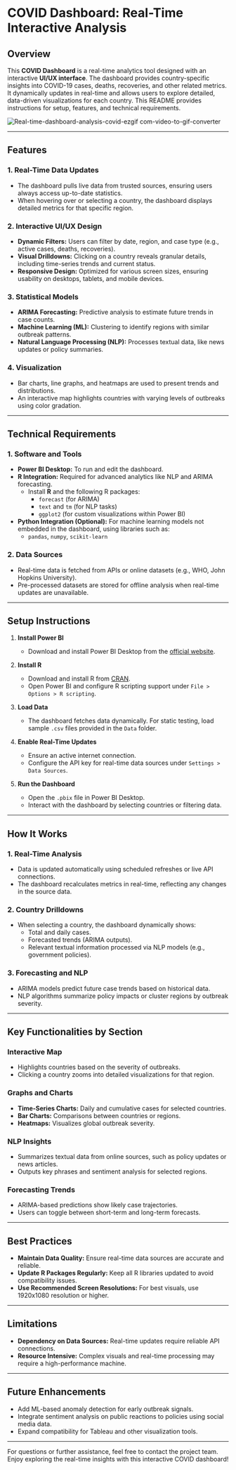 # COVID Dashboard: Real-Time Interactive Analysis

## Overview
This **COVID Dashboard** is a real-time analytics tool designed with an interactive **UI/UX interface**. The dashboard provides country-specific insights into COVID-19 cases, deaths, recoveries, and other related metrics. It dynamically updates in real-time and allows users to explore detailed, data-driven visualizations for each country. This README provides instructions for setup, features, and technical requirements.

![Real-time-dashboard-analysis-covid-ezgif com-video-to-gif-converter](https://github.com/user-attachments/assets/c1775f2b-e7f7-4cae-8824-616d8db31221)

---

## Features

### 1. Real-Time Data Updates
- The dashboard pulls live data from trusted sources, ensuring users always access up-to-date statistics.
- When hovering over or selecting a country, the dashboard displays detailed metrics for that specific region.

### 2. Interactive UI/UX Design
- **Dynamic Filters:** Users can filter by date, region, and case type (e.g., active cases, deaths, recoveries).
- **Visual Drilldowns:** Clicking on a country reveals granular details, including time-series trends and current status.
- **Responsive Design:** Optimized for various screen sizes, ensuring usability on desktops, tablets, and mobile devices.

### 3. Statistical Models
- **ARIMA Forecasting:** Predictive analysis to estimate future trends in case counts.
- **Machine Learning (ML):** Clustering to identify regions with similar outbreak patterns.
- **Natural Language Processing (NLP):** Processes textual data, like news updates or policy summaries.

### 4. Visualization
- Bar charts, line graphs, and heatmaps are used to present trends and distributions.
- An interactive map highlights countries with varying levels of outbreaks using color gradation.

---

## Technical Requirements

### 1. Software and Tools
- **Power BI Desktop:** To run and edit the dashboard.
- **R Integration:** Required for advanced analytics like NLP and ARIMA forecasting.
  - Install **R** and the following R packages:
    - `forecast` (for ARIMA)
    - `text` and `tm` (for NLP tasks)
    - `ggplot2` (for custom visualizations within Power BI)
- **Python Integration (Optional):** For machine learning models not embedded in the dashboard, using libraries such as:
  - `pandas`, `numpy`, `scikit-learn`

### 2. Data Sources
- Real-time data is fetched from APIs or online datasets (e.g., WHO, John Hopkins University).
- Pre-processed datasets are stored for offline analysis when real-time updates are unavailable.

---

## Setup Instructions

1. **Install Power BI**
   - Download and install Power BI Desktop from the [official website](https://powerbi.microsoft.com/).

2. **Install R**
   - Download and install R from [CRAN](https://cran.r-project.org/).
   - Open Power BI and configure R scripting support under `File > Options > R scripting`.

3. **Load Data**
   - The dashboard fetches data dynamically. For static testing, load sample `.csv` files provided in the `Data` folder.

4. **Enable Real-Time Updates**
   - Ensure an active internet connection.
   - Configure the API key for real-time data sources under `Settings > Data Sources`.

5. **Run the Dashboard**
   - Open the `.pbix` file in Power BI Desktop.
   - Interact with the dashboard by selecting countries or filtering data.

---

## How It Works

### 1. Real-Time Analysis
- Data is updated automatically using scheduled refreshes or live API connections.
- The dashboard recalculates metrics in real-time, reflecting any changes in the source data.

### 2. Country Drilldowns
- When selecting a country, the dashboard dynamically shows:
  - Total and daily cases.
  - Forecasted trends (ARIMA outputs).
  - Relevant textual information processed via NLP models (e.g., government policies).

### 3. Forecasting and NLP
- ARIMA models predict future case trends based on historical data.
- NLP algorithms summarize policy impacts or cluster regions by outbreak severity.

---

## Key Functionalities by Section

### Interactive Map
- Highlights countries based on the severity of outbreaks.
- Clicking a country zooms into detailed visualizations for that region.

### Graphs and Charts
- **Time-Series Charts:** Daily and cumulative cases for selected countries.
- **Bar Charts:** Comparisons between countries or regions.
- **Heatmaps:** Visualizes global outbreak severity.

### NLP Insights
- Summarizes textual data from online sources, such as policy updates or news articles.
- Outputs key phrases and sentiment analysis for selected regions.

### Forecasting Trends
- ARIMA-based predictions show likely case trajectories.
- Users can toggle between short-term and long-term forecasts.

---

## Best Practices

- **Maintain Data Quality:** Ensure real-time data sources are accurate and reliable.
- **Update R Packages Regularly:** Keep all R libraries updated to avoid compatibility issues.
- **Use Recommended Screen Resolutions:** For best visuals, use 1920x1080 resolution or higher.

---

## Limitations

- **Dependency on Data Sources:** Real-time updates require reliable API connections.
- **Resource Intensive:** Complex visuals and real-time processing may require a high-performance machine.

---

## Future Enhancements

- Add ML-based anomaly detection for early outbreak signals.
- Integrate sentiment analysis on public reactions to policies using social media data.
- Expand compatibility for Tableau and other visualization tools.

---

For questions or further assistance, feel free to contact the project team. Enjoy exploring the real-time insights with this interactive COVID dashboard!
